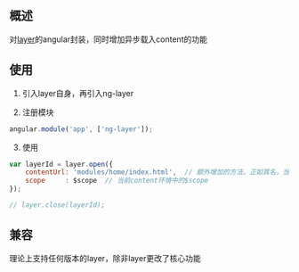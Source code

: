 ## 概述
对[layer](http://layer.layui.com/)的angular封装，同时增加异步载入content的功能

## 使用
1. 引入layer自身，再引入ng-layer

2. 注册模块

```js
angular.module('app', ['ng-layer']);
```

3. 使用

```js
var layerId = layer.open({
    contentUrl: 'modules/home/index.html',  // 额外增加的方法，正如其名，当然也还可以用content
    scope     : $scope  // 当前content环境中的$scope
});

// layer.close(layerId); 
```


## 兼容
理论上支持任何版本的layer，除非layer更改了核心功能